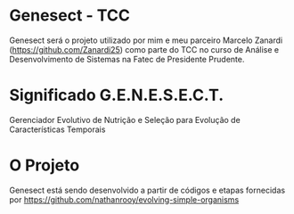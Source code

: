 # Genesect - TCC
Genesect será o projeto utilizado por mim e meu parceiro Marcelo Zanardi (https://github.com/Zanardi25) como parte do TCC no curso de Análise e Desenvolvimento de Sistemas na Fatec de Presidente Prudente.

# Significado G.E.N.E.S.E.C.T.
Gerenciador Evolutivo de Nutrição e Seleção para Evolução de Características Temporais

# O Projeto
Genesect está sendo desenvolvido a partir de códigos e etapas fornecidas por https://github.com/nathanrooy/evolving-simple-organisms
